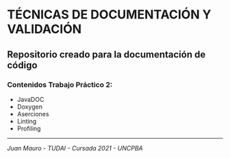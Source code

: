 # TÉCNICAS DE DOCUMENTACIÓN Y VALIDACIÓN

## Repositorio creado para la documentación de código 

### Contenidos Trabajo Práctico 2:

- JavaDOC
- Doxygen
- Aserciones
- Linting 
- Profiling

---------------
*Juan Mauro - TUDAI - Cursada 2021 - UNCPBA*
